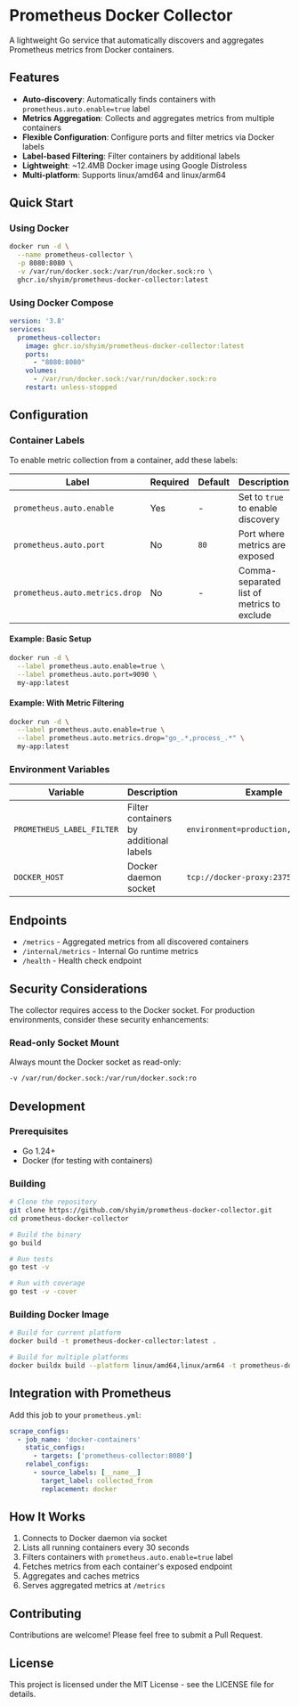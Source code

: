 # Prometheus Docker Collector

A lightweight Go service that automatically discovers and aggregates Prometheus metrics from Docker containers.

## Features

- **Auto-discovery**: Automatically finds containers with `prometheus.auto.enable=true` label
- **Metrics Aggregation**: Collects and aggregates metrics from multiple containers
- **Flexible Configuration**: Configure ports and filter metrics via Docker labels
- **Label-based Filtering**: Filter containers by additional labels
- **Lightweight**: ~12.4MB Docker image using Google Distroless
- **Multi-platform**: Supports linux/amd64 and linux/arm64

## Quick Start

### Using Docker

```bash
docker run -d \
  --name prometheus-collector \
  -p 8080:8080 \
  -v /var/run/docker.sock:/var/run/docker.sock:ro \
  ghcr.io/shyim/prometheus-docker-collector:latest
```

### Using Docker Compose

```yaml
version: '3.8'
services:
  prometheus-collector:
    image: ghcr.io/shyim/prometheus-docker-collector:latest
    ports:
      - "8080:8080"
    volumes:
      - /var/run/docker.sock:/var/run/docker.sock:ro
    restart: unless-stopped
```

## Configuration

### Container Labels

To enable metric collection from a container, add these labels:

| Label | Required | Default | Description |
|-------|----------|---------|-------------|
| `prometheus.auto.enable` | Yes | - | Set to `true` to enable discovery |
| `prometheus.auto.port` | No | `80` | Port where metrics are exposed |
| `prometheus.auto.metrics.drop` | No | - | Comma-separated list of metrics to exclude |

#### Example: Basic Setup

```bash
docker run -d \
  --label prometheus.auto.enable=true \
  --label prometheus.auto.port=9090 \
  my-app:latest
```

#### Example: With Metric Filtering

```bash
docker run -d \
  --label prometheus.auto.enable=true \
  --label prometheus.auto.metrics.drop="go_.*,process_.*" \
  my-app:latest
```

### Environment Variables

| Variable | Description | Example |
|----------|-------------|---------|
| `PROMETHEUS_LABEL_FILTER` | Filter containers by additional labels | `environment=production,service=api` |
| `DOCKER_HOST` | Docker daemon socket | `tcp://docker-proxy:2375` |

## Endpoints

- `/metrics` - Aggregated metrics from all discovered containers
- `/internal/metrics` - Internal Go runtime metrics
- `/health` - Health check endpoint

## Security Considerations

The collector requires access to the Docker socket. For production environments, consider these security enhancements:


### Read-only Socket Mount

Always mount the Docker socket as read-only:

```bash
-v /var/run/docker.sock:/var/run/docker.sock:ro
```

## Development

### Prerequisites

- Go 1.24+
- Docker (for testing with containers)

### Building

```bash
# Clone the repository
git clone https://github.com/shyim/prometheus-docker-collector.git
cd prometheus-docker-collector

# Build the binary
go build

# Run tests
go test -v

# Run with coverage
go test -v -cover
```

### Building Docker Image

```bash
# Build for current platform
docker build -t prometheus-docker-collector:latest .

# Build for multiple platforms
docker buildx build --platform linux/amd64,linux/arm64 -t prometheus-docker-collector:latest .
```

## Integration with Prometheus

Add this job to your `prometheus.yml`:

```yaml
scrape_configs:
  - job_name: 'docker-containers'
    static_configs:
      - targets: ['prometheus-collector:8080']
    relabel_configs:
      - source_labels: [__name__]
        target_label: collected_from
        replacement: docker
```

## How It Works

1. Connects to Docker daemon via socket
2. Lists all running containers every 30 seconds
3. Filters containers with `prometheus.auto.enable=true` label
4. Fetches metrics from each container's exposed endpoint
5. Aggregates and caches metrics
6. Serves aggregated metrics at `/metrics`

## Contributing

Contributions are welcome! Please feel free to submit a Pull Request.

## License

This project is licensed under the MIT License - see the LICENSE file for details.